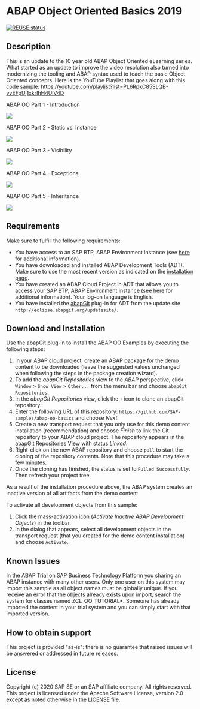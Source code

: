 # ABAP Object Oriented Basics 2019

[![REUSE status](https://api.reuse.software/badge/github.com/SAP-samples/abap-oo-basics)](https://api.reuse.software/info/github.com/SAP-samples/abap-oo-basics)

## Description
This is an update to the 10 year old ABAP Object Oriented eLearning series.  What started as an update to improve the video resolution also turned into modernizing the tooling and ABAP syntax used to teach the basic Object Oriented concepts.
Here is the YouTube Playlist that goes along with this code sample:
https://youtube.com/playlist?list=PL6RpkC85SLQB-vyEFpUj1xkrIhH4UiV4D

ABAP OO Part 1 - Introduction

[![](http://img.youtube.com/vi/GUh7QyCwxGk/0.jpg)](https://youtu.be/GUh7QyCwxGk "ABAP OO Part 1 - Introduction")

ABAP OO Part 2 - Static vs. Instance

[![](http://img.youtube.com/vi/SwqNRez4itg/0.jpg)](https://youtu.be/SwqNRez4itg "ABAP OO Part 2 - Static vs. Instance")

ABAP OO Part 3 - Visibility

[![](http://img.youtube.com/vi/A9IPfLJBV5w/0.jpg)](https://youtu.be/A9IPfLJBV5w "ABAP OO Part 3 - Visibility")

ABAP OO Part 4 - Exceptions

[![](http://img.youtube.com/vi/2p4SJpYv7uQ/0.jpg)](https://youtu.be/2p4SJpYv7uQ "ABAP OO Part 4 - Exceptions")

ABAP OO Part 5 - Inheritance

[![](http://img.youtube.com/vi/zlp0CHaeSfw/0.jpg)](https://youtu.be/zlp0CHaeSfw "ABAP OO Part 5 - Inheritance")

## Requirements
Make sure to fulfill the following requirements:
* You have access to an SAP BTP, ABAP Environment instance (see [here](https://blogs.sap.com/2018/09/04/sap-cloud-platform-abap-environment) for additional information).
* You have downloaded and installed ABAP Development Tools (ADT). Make sure to use the most recent version as indicated on the [installation page](https://tools.hana.ondemand.com/#abap). 
* You have created an ABAP Cloud Project in ADT that allows you to access your SAP BTP, ABAP Environment instance (see [here](https://help.sap.com/viewer/5371047f1273405bb46725a417f95433/Cloud/en-US/99cc54393e4c4e77a5b7f05567d4d14c.html) for additional information). Your log-on language is English.
* You have installed the [abapGit](https://github.com/abapGit/eclipse.abapgit.org) plug-in for ADT from the update site `http://eclipse.abapgit.org/updatesite/`.

## Download and Installation
Use the abapGit plug-in to install the ABAP OO Examples by executing the following steps:
1. In your ABAP cloud project, create an ABAP package for the demo content to be downloaded (leave the suggested values unchanged when following the steps in the package creation wizard).
2. To add the <em>abapGit Repositories</em> view to the <em>ABAP</em> perspective, click `Window` > `Show View` > `Other...` from the menu bar and choose `abapGit Repositories`.
3. In the <em>abapGit Repositories</em> view, click the `+` icon to clone an abapGit repository.
4. Enter the following URL of this repository: `https://github.com/SAP-samples/abap-oo-basics` and choose <em>Next</em>.
5. Create a new transport request that you only use for this demo content installation (recommendation) and choose <em>Finish</em> to link the Git repository to your ABAP cloud project. The repository appears in the abapGit Repositories View with status <em>Linked</em>.
6. Right-click on the new ABAP repository and choose `pull` to start the cloning of the repository contents. Note that this procedure may take a few minutes. 
8. Once the cloning has finished, the status is set to `Pulled Successfully`. Then refresh your project tree. 

As a result of the installation procedure above, the ABAP system creates an inactive version of all artifacts from the demo content

To activate all development objects from this sample: 
1. Click the mass-activation icon (<em>Activate Inactive ABAP Development Objects</em>) in the toolbar.  
2. In the dialog that appears, select all development objects in the transport request (that you created for the demo content installation) and choose `Activate`.

## Known Issues
In the ABAP Trial on SAP Business Technology Platform you sharing an ABAP instance with many other users. Only one user on this system may import this sample as all object names must be globally unique. If you receive an error that the objects already exists upon import, search the system for classes named ZCL_OO_TUTORIAL*.  Someone has already imported the content in your trial system and you can simply start with that imported version. 

## How to obtain support
This project is provided "as-is": there is no guarantee that raised issues will be answered or addressed in future releases.

## License
Copyright (c) 2020 SAP SE or an SAP affiliate company. All rights reserved. 
This project is licensed under the Apache Software License, version 2.0 except as noted otherwise in the [LICENSE](LICENSES/Apache-2.0.txt) file.
